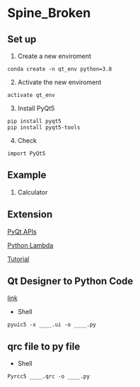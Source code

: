 # Spine_Broken
## Set up
1. Create a new enviroment
```
conda create -n qt_env python=3.8
```
2. Activate the new enviroment
```
activate qt_env
```
3. Install PyQt5
```
pip install pyqt5
pip install pyqt5-tools
```
4. Check
```
import PyQt5
```
## Example
1. Calculator

## Extension
[PyQt APIs](https://doc.qt.io/qtforpython/api.html)


[Python Lambda](https://www.w3schools.com/python/python_lambda.asp)

[Tutorial](https://www.tutorialspoint.com/pyqt/index.htm)

## Qt Designer to Python Code
[link](https://realpython.com/qt-designer-python/)

* Shell
```
pyuic5 -x ____.ui -o ____.py 
```

## qrc file to py file
* Shell
```
Pyrcc5 ____.qrc -o ____.py
```
